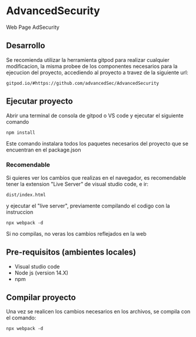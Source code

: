 # AdvancedSecurity
Web Page AdSecurity

## Desarrollo
Se recomienda utilizar la herramienta gitpod para realizar cualquier modificacion, la misma probee de los componentes necesarios para la ejecucion del proyecto,
accediendo al proyecto a travez de la siguiente url:
~~~
gitpod.io/#https://github.com/advancedSec/AdvancedSecurity
~~~

## Ejecutar proyecto
Abrir una terminal de consola de gitpod o VS code y ejecutar el siguiente comando
~~~
npm install
~~~
Este comando instalara todos los paquetes necesarios del proyecto que se encuentran en el package.json

  ### Recomendable
  Si quieres ver los cambios que realizas en el navegador, es recomendable tener la extension "Live Server" de visual studio code, e ir:
  ~~~
  dist/index.html
  ~~~
  y ejecutar el "live server", previamente compilando el codigo con la instruccion
  ~~~
  npx webpack -d
  ~~~
  Si no compilas, no veras los cambios reflejados en la web

## Pre-requisitos (ambientes locales)
- Visual studio code
- Node js (version 14.X)
- npm

## Compilar proyecto
Una vez se realicen los cambios necesarios en los archivos, se compila con el comando:
~~~
npx webpack -d
~~~
